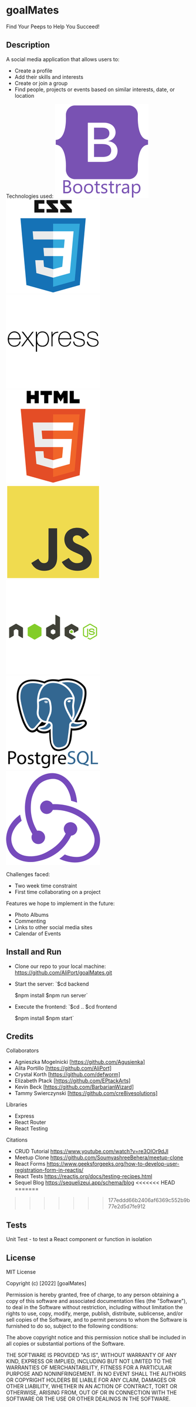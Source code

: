 # goalMates

Find Your Peeps to Help You Succeed!


## Description

A social media application that allows users to:
* Create a profile
* Add their skills and interests
* Create or join a group
* Find people, projects or events based on similar interests, date, or location

Technologies used:
 [![bootstrap](https://raw.githubusercontent.com/devicons/devicon/master/icons/bootstrap/bootstrap-plain-wordmark.svg)](https://getbootstrap.com)[![css3](https://raw.githubusercontent.com/devicons/devicon/master/icons/css3/css3-original-wordmark.svg) ](https://www.w3schools.com/css/)[![express](https://raw.githubusercontent.com/devicons/devicon/master/icons/express/express-original-wordmark.svg) ](https://expressjs.com)[![html5](https://raw.githubusercontent.com/devicons/devicon/master/icons/html5/html5-original-wordmark.svg) ](https://www.w3.org/html/)[![javascript](https://raw.githubusercontent.com/devicons/devicon/master/icons/javascript/javascript-original.svg) ](https://developer.mozilla.org/en-US/docs/Web/JavaScript)[![nodejs](https://raw.githubusercontent.com/devicons/devicon/master/icons/nodejs/nodejs-original-wordmark.svg) ](https://nodejs.org)[![postgresql](https://raw.githubusercontent.com/devicons/devicon/master/icons/postgresql/postgresql-original-wordmark.svg) ](https://www.postgresql.org)[![redux](https://raw.githubusercontent.com/devicons/devicon/master/icons/redux/redux-original.svg)](https://redux.js.org)

Challenges faced:
* Two week time constraint
* First time collaborating on a project

Features we hope to implement in the future:
* Photo Albums
* Commenting
* Links to other social media sites
* Calendar of Events

## Install and Run

* Clone our repo to your local machine:
https://github.com/AliPort/goalMates.git

* Start the server:
  `$cd backend

   $npm install
   $npm run server`

* Execute the frontend:
  `$cd ..
   $cd frontend

   $npm install
   $npm start`
    



## Credits

Collaborators

* Agnieszka Mogelnicki [https://github.com/Agusienka]
* Alita Portillo [https://github.com/AliPort]
* Crystal Korth [https://github.com/defworm]
* Elizabeth Ptack [https://github.com/EPtackArts]
* Kevin Beck [https://github.com/BarbarianWizard]
* Tammy Swierczynski [https://github.com/cre8ivesolutions]

Libraries
* Express
* React Router
* React Testing

Citations
* CRUD Tutorial https://www.youtube.com/watch?v=re3OIOr9dJI
* Meetup Clone  https://github.com/SoumyashreeBehera/meetup-clone
* React Forms   https://www.geeksforgeeks.org/how-to-develop-user-registration-form-in-reactjs/ 
* React Tests   https://reactjs.org/docs/testing-recipes.html
* Sequel Blog   https://sequelizeui.app/schema/blog
<<<<<<< HEAD
=======

>>>>>>> 177eddd66b2406af6369c552b9b77e2d5d7fe912


## Tests

Unit Test - to test a React component or function in isolation 

## License

MIT License

Copyright (c) [2022] [goalMates]

Permission is hereby granted, free of charge, to any person obtaining a copy
of this software and associated documentation files (the "Software"), to deal
in the Software without restriction, including without limitation the rights
to use, copy, modify, merge, publish, distribute, sublicense, and/or sell
copies of the Software, and to permit persons to whom the Software is
furnished to do so, subject to the following conditions:

The above copyright notice and this permission notice shall be included in all
copies or substantial portions of the Software.

THE SOFTWARE IS PROVIDED "AS IS", WITHOUT WARRANTY OF ANY KIND, EXPRESS OR
IMPLIED, INCLUDING BUT NOT LIMITED TO THE WARRANTIES OF MERCHANTABILITY,
FITNESS FOR A PARTICULAR PURPOSE AND NONINFRINGEMENT. IN NO EVENT SHALL THE
AUTHORS OR COPYRIGHT HOLDERS BE LIABLE FOR ANY CLAIM, DAMAGES OR OTHER
LIABILITY, WHETHER IN AN ACTION OF CONTRACT, TORT OR OTHERWISE, ARISING FROM,
OUT OF OR IN CONNECTION WITH THE SOFTWARE OR THE USE OR OTHER DEALINGS IN THE
SOFTWARE.

